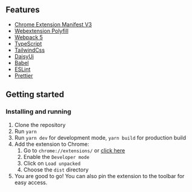 ## Features

- [Chrome Extension Manifest V3](https://developer.chrome.com/docs/extensions/mv3/intro/)
- [Webextension Polyfill](https://github.com/mozilla/webextension-polyfill)
- [Webpack 5](https://webpack.js.org)
- [TypeScript](https://www.typescriptlang.org)
- [TailwindCss](https://tailwindcss.com/)
- [DaisyUi](https://daisyui.com/)
- [Babel](https://babeljs.io/)
- [ESLint](https://eslint.org/)
- [Prettier](https://prettier.io/)

## Getting started

### Installing and running

1. Clone the repository
2. Run `yarn`
3. Run `yarn dev` for development mode, `yarn build` for production build
4. Add the extension to Chrome:
   1. Go to `chrome://extensions/` or [click here](chrome://extensions/)
   2. Enable the `Developer mode`
   3. Click on `Load unpacked`
   4. Choose the `dist` directory
5. You are good to go! You can also pin the extension to the toolbar for easy access.

